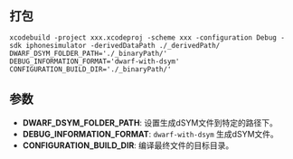 打包
----
```shell
xcodebuild -project xxx.xcodeproj -scheme xxx -configuration Debug -sdk iphonesimulator -derivedDataPath ./_derivedPath/ DWARF_DSYM_FOLDER_PATH='./_binaryPath/' DEBUG_INFORMATION_FORMAT='dwarf-with-dsym' CONFIGURATION_BUILD_DIR='./_binaryPath/'
```

参数
----
* **DWARF_DSYM_FOLDER_PATH**: 设置生成dSYM文件到特定的路径下。
* **DEBUG_INFORMATION_FORMAT**: `dwarf-with-dsym` 生成dSYM文件。
* **CONFIGURATION_BUILD_DIR**: 编译最终文件的目标目录。

